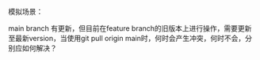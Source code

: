 模拟场景：

main branch 有更新，但目前在feature branch的旧版本上进行操作，需要更新至最新version，当使用git pull origin main时，何时会产生冲突，何时不会，分别应如何解决？
